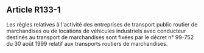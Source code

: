 Article R133-1
----
Les règles relatives à l'activité des entreprises de transport public routier de
marchandises ou de locations de véhicules industriels avec conducteur destinés
au transport de marchandises sont fixées par le décret n° 99-752 du 30 août 1999
relatif aux transports routiers de marchandises.
